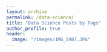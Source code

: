 ```yaml
---
layout: archive
permalink: /data-science/
title: "Data Science Posts by Tags"
author_profile: true
header:
  image: "/images/IMG_5987.JPG"
---
```

